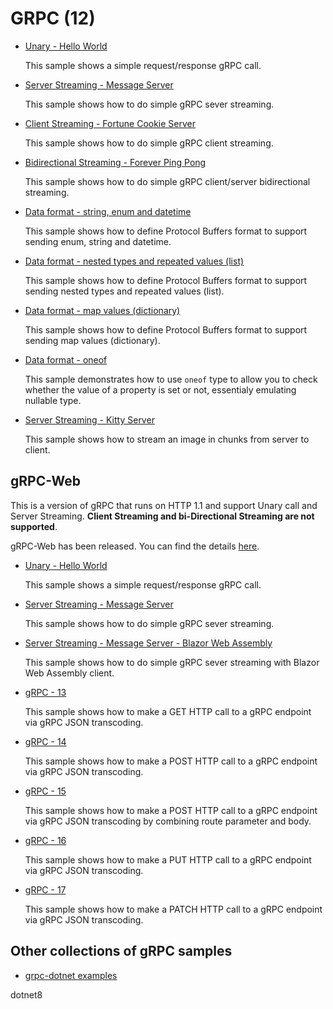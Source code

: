 # GRPC (12)

* [Unary - Hello World](/projects/grpc/grpc)

  This sample shows a simple request/response gRPC call.

* [Server Streaming - Message Server](/projects/grpc/grpc-2)

  This sample shows how to do simple gRPC sever streaming.

* [Client Streaming - Fortune Cookie Server](/projects/grpc/grpc-3)

  This sample shows how to do simple gRPC client streaming.

* [Bidirectional Streaming - Forever Ping Pong](/projects/grpc/grpc-4)

  This sample shows how to do simple gRPC client/server bidirectional streaming.

* [Data format - string, enum and datetime](/projects/grpc/grpc-5)

  This sample shows how to define Protocol Buffers format to support sending enum, string and datetime.

* [Data format - nested types and repeated values (list)](/projects/grpc/grpc-6)

  This sample shows how to define Protocol Buffers format to support sending nested types and repeated values (list).

* [Data format - map values (dictionary)](/projects/grpc/grpc-7)

  This sample shows how to define Protocol Buffers format to support sending map values (dictionary).

* [Data format - oneof](/projects/grpc/grpc-8)

  This sample demonstrates how to use `oneof` type to allow you to check whether the value of a property is set or not, essentialy emulating nullable type.

* [Server Streaming - Kitty Server](/projects/grpc/grpc-9)

  This sample shows how to stream an image in chunks from server to client.

## gRPC-Web
  This is a version of gRPC that runs on HTTP 1.1 and support Unary call and Server Streaming. **Client Streaming and bi-Directional Streaming are not supported**.

  gRPC-Web has been released. You can find the details [here](https://devblogs.microsoft.com/aspnet/grpc-web-for-net-now-available/).


* [Unary - Hello World](/projects/grpc/grpc-10)

  This sample shows a simple request/response gRPC call.

* [Server Streaming - Message Server](/projects/grpc/grpc-11)

  This sample shows how to do simple gRPC sever streaming.

* [Server Streaming - Message Server - Blazor Web Assembly](/projects/grpc/grpc-12)

  This sample shows how to do simple gRPC sever streaming with Blazor Web Assembly client.

* [gRPC - 13](grpc-13)

  This sample shows how to make a GET HTTP call to a gRPC endpoint via gRPC JSON transcoding.

* [gRPC - 14](grpc-14)

  This sample shows how to make a POST HTTP call to a gRPC endpoint via gRPC JSON transcoding.

* [gRPC - 15](grpc-15)

  This sample shows how to make a POST HTTP call to a gRPC endpoint via gRPC JSON transcoding by combining route parameter and body.

* [gRPC - 16](grpc-16)

  This sample shows how to make a PUT HTTP call to a gRPC endpoint via gRPC JSON transcoding.

* [gRPC - 17](grpc-17)

  This sample shows how to make a PATCH HTTP call to a gRPC endpoint via gRPC JSON transcoding.


## Other collections of gRPC samples

* [grpc-dotnet examples](https://github.com/grpc/grpc-dotnet/tree/master/examples)

dotnet8
